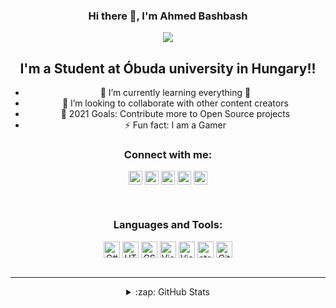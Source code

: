 <div align="center">

### Hi there 👋, I'm Ahmed Bashbash 

<img src="https://i.pinimg.com/originals/fb/dd/3a/fbdd3a3a214c0e712bb604dea3b3b1e5.gif"/>

## I'm a Student at Óbuda university in Hungary!!

 - 🌱 I’m currently learning everything 🤣
 - 👯 I’m looking to collaborate with other content creators
 - 🥅 2021 Goals: Contribute more to Open Source projects
 - ⚡ Fun fact: I am a Gamer 


### Connect with me:

[<img align="center" alt="ahmadbashbash99 | Facebook" target="_blank" width="22px" src="https://cdn.jsdelivr.net/npm/simple-icons@v3/icons/facebook.svg" />][facebook]
[<img align="center" alt="ahmedbashbash | LinkedIn" target="_blank" width="22px" src="https://cdn.jsdelivr.net/npm/simple-icons@v3/icons/linkedin.svg" />][linkedin]
[<img align="center" alt="ahmed_bashbash | Instagram" target="_blank" width="22px" src="https://cdn.jsdelivr.net/npm/simple-icons@v3/icons/instagram.svg" />][instagram]
[<img align="center" alt="ahmed_bashbash | twitter" target="_blank" width="22px" src="https://cdn.jsdelivr.net/npm/simple-icons@3.13.0/icons/twitter.svg" />][twitter]
[<img align="center" alt="ahmed_bashbash | fiverr" target="_blank" width="22px" src="https://cdn.jsdelivr.net/npm/simple-icons@3.13.0/icons/fiverr.svg" />][fiverr]


<br />

### Languages and Tools:

<img align="center" alt="C#" width="26px" src="https://cdn.jsdelivr.net/npm/simple-icons@3.13.0/icons/csharp.svg" />
<img align="center" alt="HTML5" width="26px" src="https://cdn.jsdelivr.net/npm/simple-icons@3.13.0/icons/html5.svg" />
<img align="center" alt="CSS" width="26px" src="https://cdn.jsdelivr.net/npm/simple-icons@3.13.0/icons/css3.svg" />
<img align="center" alt="Visual Studio" width="26px" src="https://cdn.jsdelivr.net/npm/simple-icons@3.13.0/icons/visualstudio.svg" />
<img align="center" alt="Visual Studio code" width="26px" src="https://cdn.jsdelivr.net/npm/simple-icons@3.13.0/icons/visualstudiocode.svg" />
<img align="center" alt="atom" width="26px" src="https://cdn.jsdelivr.net/npm/simple-icons@3.13.0/icons/atom.svg" />
<img align="center" alt="GitHub" width="26px" src="https://cdn.jsdelivr.net/npm/simple-icons@3.13.0/icons/github.svg" />
 


<br />
<br />

---




</details>

<details>
  <summary>:zap: GitHub Stats</summary>
 
  [![Anurag's GitHub stats](https://github-readme-stats.vercel.app/api?username=Ahmedbashbash)](https://github.com/anuraghazra/github-readme-stats)


</details>

[instagram]: https://instagram.com/afb_1999
[linkedin]: https://linkedin.com/in/ahmedbashbash
[facebook]: https://www.facebook.com/ahmadbashbash99
[twitter]: https://twitter.com/AhmedBashbash
[fiverr]: https://www.fiverr.com/ahmedbashbash

</div>
